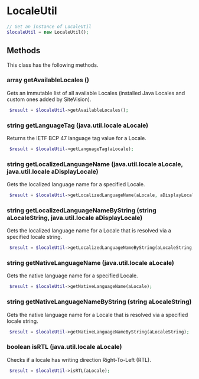 # LocaleUtil

```php
// Get an instance of LocaleUtil
$localeUtil = new LocaleUtil();
```


## Methods
This class has the following methods.


### array getAvailableLocales ()
Gets an immutable list of all available Locales (installed Java Locales and custom ones added by SiteVision).

```php
 $result = $localeUtil->getAvailableLocales();
```


### string getLanguageTag (java.util.locale aLocale)
Returns the IETF BCP 47 language tag value for a Locale.

```php
 $result = $localeUtil->getLanguageTag(aLocale);
```


### string getLocalizedLanguageName (java.util.locale aLocale, java.util.locale aDisplayLocale)
Gets the localized language name for a specified Locale.

```php
 $result = $localeUtil->getLocalizedLanguageName(aLocale, aDisplayLocale);
```


### string getLocalizedLanguageNameByString (string aLocaleString, java.util.locale aDisplayLocale)
Gets the localized language name for a Locale that is resolved via a specified locale string.

```php
 $result = $localeUtil->getLocalizedLanguageNameByString(aLocaleString, aDisplayLocale);
```


### string getNativeLanguageName (java.util.locale aLocale)
Gets the native language name for a specified Locale.

```php
 $result = $localeUtil->getNativeLanguageName(aLocale);
```


### string getNativeLanguageNameByString (string aLocaleString)
Gets the native language name for a Locale that is resolved via a specified locale string.

```php
 $result = $localeUtil->getNativeLanguageNameByString(aLocaleString);
```


### boolean isRTL (java.util.locale aLocale)
Checks if a locale has writing direction Right-To-Left (RTL).

```php
 $result = $localeUtil->isRTL(aLocale);
```

